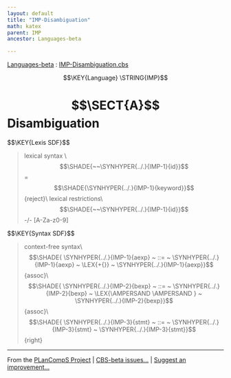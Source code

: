 ```yaml
---
layout: default
title: "IMP-Disambiguation"
math: katex
parent: IMP
ancestor: Languages-beta

---
```


[Languages-beta] : [IMP-Disambiguation.cbs]

$$\KEY{Language} \STRING{IMP}$$

# $$\SECT{A}$$ Disambiguation
           


\$$\KEY{Lexis SDF}$$
> lexical syntax \\
>   $$\SHADE{~~\SYNHYPER{../.}{IMP-1}{id}}$$ = $$\SHADE{\SYNHYPER{../.}{IMP-1}{keyword}}$$ {reject}\\
> lexical restrictions\\
>   $$\SHADE{~~\SYNHYPER{../.}{IMP-1}{id}}$$ -/- [A-Za-z0-9]

\$$\KEY{Syntax SDF}$$
> context-free syntax\\
> $$\SHADE{ \SYNHYPER{../.}{IMP-1}{aexp}  ~ ::= ~  \SYNHYPER{../.}{IMP-1}{aexp} ~ \LEX{+{}} ~ \SYNHYPER{../.}{IMP-1}{aexp}}$$  {assoc}\\
> $$\SHADE{ \SYNHYPER{../.}{IMP-2}{bexp}  ~ ::= ~  \SYNHYPER{../.}{IMP-2}{bexp} ~ \LEX{\AMPERSAND \AMPERSAND } ~ \SYNHYPER{../.}{IMP-2}{bexp}}$$ {assoc}\\
> $$\SHADE{ \SYNHYPER{../.}{IMP-3}{stmt}  ~ ::= ~  \SYNHYPER{../.}{IMP-3}{stmt} ~ \SYNHYPER{../.}{IMP-3}{stmt}}$$      {right}



[Funcons-beta]: /CBS-beta/math/Funcons-beta
  "FUNCONS-BETA"
[Unstable-Funcons-beta]: /CBS-beta/math/Unstable-Funcons-beta
  "UNSTABLE-FUNCONS-BETA"
[Languages-beta]: /CBS-beta/math/Languages-beta
  "LANGUAGES-BETA"
[Unstable-Languages-beta]: /CBS-beta/math/Unstable-Languages-beta
  "UNSTABLE-LANGUAGES-BETA"
[CBS-beta]: /CBS-beta 
  "CBS-BETA"


____

From the [PLanCompS Project] | [CBS-beta issues...] | [Suggest an improvement...]

[IMP-Disambiguation.cbs]: /CBS-beta/Languages-beta/IMP/IMP-cbs/IMP/IMP-Disambiguation/IMP-Disambiguation.cbs
  "CBS SOURCE FILE"
[PLanCompS Project]: https://plancomps.github.io
  "PROGRAMMING LANGUAGE COMPONENTS AND SPECIFICATIONS PROJECT HOME PAGE"
[CBS-beta issues...]: https://github.com/plancomps/CBS-beta/issues
  "CBS-BETA ISSUE REPORTS ON GITHUB"
[Suggest an improvement...]: mailto:plancomps@gmail.com?Subject=CBS-beta%20-%20comment&Body=Re%3A%20CBS-beta%20specification%20at%20IMP/IMP-Disambiguation/IMP-Disambiguation.cbs%0A%0AComment/Query/Issue/Suggestion%3A%0A%0A%0ASignature%3A%0A 
  "GENERATE AN EMAIL TEMPLATE"
